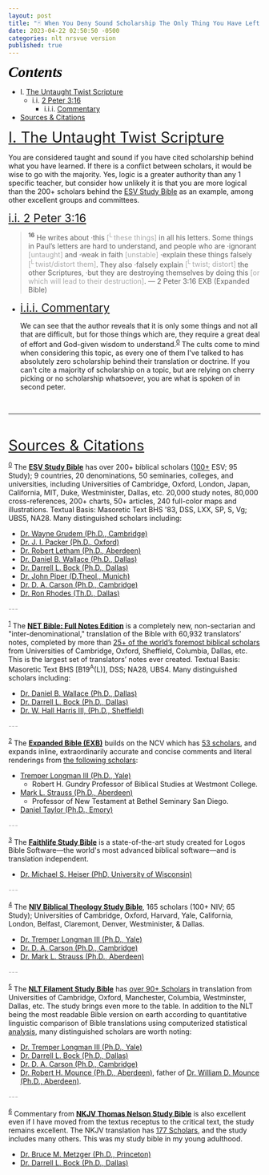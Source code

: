 ```yaml
---
layout: post
title: "🃏 When You Deny Sound Scholarship The Only Thing You Have Left Is Pride"
date: 2023-04-22 02:50:50 -0500
categories: nlt nrsvue version
published: true
---
```


<!-- A Guide To Spotting False Teachers And Avoiding False Assurance. -->

<a name="contents" style="font-family:'Times New Roman',Times,serif;font-style:italic;font-weight:bold;font-size:2.1em;color:black;">Contents</a>

- I. <a href="#untaught">The Untaught Twist Scripture</a>
    - i.i. <a href="#2Peter3:16">2 Peter 3:16</a>
        - i.i.i. <a href="#commentary">Commentary</a>
- <a href="#cite">Sources & Citations</a>

<!-- - ii.a.0. <a href="#esvsb_cite">ESV Study Bible</a>
- ii.a.1. <a href="#net_cite">NET Full Notes</a>
- ii.a.2. <a href="#exb_cite">Expanded Bible</a>
- ii.a.3. <a href="#logos_cite">Faithlife Study Bible</a>
- ii.a.4. <a href="#btsb_cite">Biblical Theology Study Bible</a>
- ii.a.5. <a href="#filament_cite">NLT Filament Study Bible</a>
- ii.a.6. <a href="#tnsb_cite">Thomas Nelson Study Bible</a> -->

<!-- Some movements within Christianity that teach Greek incorrectly are also reminiscent. -->

<!-- > <sup style="font-weight:bold;">16</sup> as also in all his letters, speaking in them of these things, in which are some things hard to understand, which the **untaught and unstable** distort, as they do also the rest of the Scriptures, to their own destruction. &mdash; 2 Peter 3:16 LSB (Legacy Standard Bible) -->

<a name="untaught" href="#contents" style="font-size:2.1em;">I. The Untaught Twist Scripture</a>

<!-- > Pride goes before destruction, and a haughty spirit before a fall. &mdash; Proverbs 16:18 ESV (English Standard Version) -->

You are considered taught and sound if you have cited scholarship behind what you have learned. If there is a conflict between scholars, it would be wise to go with the majority. Yes, logic is a greater authority than any 1 specific teacher, but consider how unlikely it is that you are more logical than the 200+ scholars behind the <a name="esvsb_notes" href="#esvsb_cite">ESV Study Bible</a> as an example, among other excellent groups and committees.

<a name="2Peter3:16" href="#contents" style="font-size:1.6em;">i.i. 2 Peter 3:16</a>

> <sup style="font-weight:bold;">16</sup> He writes about ·this <span style="color:#A8A8A8;">[<sup>L</sup> these things]</span> in all his letters. Some things in Paul’s letters are hard to understand, and people who are ·ignorant <span style="color:#A8A8A8;">[untaught]</span> and ·weak in faith <span style="color:#A8A8A8;">[unstable]</span> ·explain these things falsely <span style="color:#A8A8A8;">[<sup>L</sup> twist/distort them]</span>. They also ·falsely explain <span style="color:#A8A8A8;">[<sup>L</sup> twist; distort]</span> the other Scriptures, ·but they are destroying themselves by doing this <span style="color:#A8A8A8;">[or which will lead to their destruction]</span>. &mdash; 2 Peter 3:16 EXB (Expanded Bible)

- <a name="commentary" href="#contents" style="font-size:1.6em;">i.i.i. Commentary</a>

    We can see that the author reveals that it is only some things and not all that are difficult, but for those things which are, they require a great deal of effort and God-given wisdom to understand.<sup><a name="esvsb_notes" href="#esvsb_cite">0</a></sup> The cults come to mind when considering this topic, as every one of them I've talked to has absolutely zero scholarship behind their translation or doctrine. If you can't cite a majority of scholarship on a topic, but are relying on cherry picking or no scholarship whatsoever, you are what is spoken of in second peter.

<!-- > **In all his letters** shows awareness of some kind of collection of Paul’s letters, with the number unspecified here. **Some things … hard to understand** does not say that everything in Paul’s letters is hard to understand, nor does it say that anything is “impossible to understand,” but it does imply that correctly interpreting some hard passages of Scripture requires much effort and God-given wisdom. **The ignorant and unstable twist** Paul’s teachings **as they do the other Scriptures**, implying that Paul’s writings were also considered Scripture in NT times, on the same level of divine authority as the OT Scripture. Greek graphē, here translated “Scriptures,” occurs 51 times in the NT, and every time it refers to the canonical OT Scripture, and not to any other writings, except that twice (here and 1 Tim. 5:18) some NT writings are also included. This indicates that NT books written or authorized by Christ’s apostles were recognized, at a very early date, to be God’s Word. -->


<br>

---

<br>

<a name="cite" href="#contents" style="font-size:2.1em;">Sources & Citations</a>

<sup><a name="esvsb_cite" href="#contents">0</a></sup> The [**ESV Study Bible**](https://amzn.to/3WsN0Uw) has over 200+ biblical scholars ([100+](https://www.esv.org/translation/) ESV; 95 Study); 9 countries, 20 denominations, 50 seminaries, colleges, and universities, including Universities of Cambridge, Oxford, London, Japan, California, MIT, Duke, Westminister, Dallas, etc. 20,000 study notes, 80,000 cross-references, 200+ charts, 50+ articles, 240 full-color maps and illustrations. Textual Basis: Masoretic Text BHS '83, DSS, LXX, SP, S, Vg; UBS5, NA28. Many distinguished scholars including:

<!--  -->

- [Dr. Wayne Grudem (Ph.D., Cambridge)](https://youtu.be/s9e3Y2SMXag)
- [Dr. J. I. Packer (Ph.D., Oxford)](https://youtu.be/jOFsFgUUdZo)
- [Dr. Robert Letham (Ph.D., Aberdeen)](https://www.greystoneinstitute.org/robert-letham)
- [Dr. Daniel B. Wallace (Ph.D., Dallas)](https://youtu.be/NikVdhp0YFs)
- [Dr. Darrell L. Bock (Ph.D., Dallas)]()
- [Dr. John Piper (D.Theol., Munich)]()
- [Dr. D. A. Carson (Ph.D., Cambridge)](https://www.crossway.org/authors/d-a-carson/)
- [Dr. Ron Rhodes (Th.D., Dallas)]()

<span style="color:#A8A8A8;">---</span>

<sup><a name="net_cite" href="#contents">1</a></sup> The [**NET Bible: Full Notes Edition**](https://amzn.to/3WLAgbr) is a completely new, non-sectarian and "inter-denominational," translation of the Bible with 60,932 translators’ notes, completed by more than <a href="https://netbible.com/preface/">25+ of the world’s foremost biblical scholars</a> from Universities of Cambridge, Oxford, Sheffield, Columbia, Dallas, etc. This is the largest set of translators’ notes ever created. Textual Basis: Masoretic Text BHS [B19<sup>A</sup>(L)], DSS; NA28, UBS4. Many distinguished scholars including:

<!--  -->

- [Dr. Daniel B. Wallace (Ph.D., Dallas)](https://youtu.be/NikVdhp0YFs)
- [Dr. Darrell L. Bock (Ph.D., Dallas)]()
- [Dr. W. Hall Harris III, (Ph.D., Sheffield)]()

<span style="color:#A8A8A8;">---</span>

<sup><a name="exb_cite" href="#contents">2</a></sup> The [**Expanded Bible (EXB)**](https://amzn.to/3vlMXy5) builds on the NCV which has [53 scholars](https://www.gotquestions.org/New-Century-Version-NCV.html), and expands inline, extraordinarily accurate and concise comments and literal renderings from [the following scholars](https://www.biblegateway.com/versions/Expanded-Bible-EXB/):

<!--  -->

- [Tremper Longman III (Ph.D., Yale)]()
    - Robert H. Gundry Professor of Biblical Studies at Westmont College.
- [Mark L. Strauss (Ph.D., Aberdeen)]()
    - Professor of New Testament at Bethel Seminary San Diego.
- [Daniel Taylor (Ph.D., Emory)]()

<span style="color:#A8A8A8;">---</span>


<sup><a name="logos_cite" href="#contents">3</a></sup> The [**Faithlife Study Bible**](https://www.logos.com/product/36338/faithlife-study-bible?ssi=0) is a state-of-the-art study created for Logos Bible Software&mdash;the world's most advanced biblical software&mdash;and is translation independent.

<!--  -->

- [Dr. Michael S. Heiser (PhD, University of Wisconsin)](https://www.youtube.com/@DRMSH)

<span style="color:#A8A8A8;">---</span>

<sup><a name="btsb_cite" href="#contents">4</a></sup> The [**NIV Biblical Theology Study Bible**](https://amzn.to/417o3A0), 165 scholars (100+ NIV; 65 Study); Universities of Cambridge, Oxford, Harvard, Yale, California, London, Belfast, Claremont, Denver, Westminister, & Dallas. 
    
<!--  -->

- [Dr. Tremper Longman III (Ph.D., Yale)]()
- [Dr. D. A. Carson (Ph.D., Cambridge)](https://www.crossway.org/authors/d-a-carson/)
- [Dr. Mark L. Strauss (Ph.D., Aberdeen)]()

<span style="color:#A8A8A8;">---</span>

<sup><a name="filament_cite" href="#contents">5</a></sup> The [**NLT Filament Study Bible**](https://amzn.to/3CcB5Cu) has [over 90+ Scholars](https://www.tyndale.com/nlt/meet-the-scholars) in translation from Universities of Cambridge, Oxford, Manchester, Columbia, Westminster, Dallas, etc. The study brings even more to the table. In addition to the NLT being the most readable Bible version on earth according to quantitative linguistic comparison of Bible translations using computerized statistical [analysis](/assets/docs/AnalysisGBI.pdf), many distinguished scholars are worth noting:

<!--  -->

- [Dr. Tremper Longman III (Ph.D., Yale)]()
- [Dr. Darrell L. Bock (Ph.D., Dallas)]()
- [Dr. D. A. Carson (Ph.D., Cambridge)](https://www.crossway.org/authors/d-a-carson/)
- [Dr. Robert H. Mounce (Ph.D., Aberdeen)](https://www.billmounce.com/), father of [Dr. William D. Mounce (Ph.D., Aberdeen)](https://www.billmounce.com/).

<span style="color:#A8A8A8;">---</span>

<sup><a name="tnsb_cite" href="#contents">6</a></sup> Commentary from [**NKJV Thomas Nelson Study Bible**](https://amzn.to/3Lqjw6W) is also excellent even if I have moved from the textus receptus to the critical text, the study remains excellent. The NKJV translation has [177 Scholars](https://www.zeolla.org/christian/versions/misc/translators.htm), and the study includes many others. This was my study bible in my young adulthood.

<!--  -->

- [Dr. Bruce M. Metzger (Ph.D., Princeton)]()
- [Dr. Darrell L. Bock (Ph.D., Dallas)]()

<!-- <span style="color:#A8A8A8;">---</span> -->

<!-- <sup><a name="mac_cite" href="#contents">8</a></sup> I sometimes include the [**MacArthur Study Bible**](https://amzn.to/3UFP1g2) by John MacArthur. Only because he was one of my mentors teachers. While I think he is wrong on a few points, and too controversial maybe, his doctrine is still sound. -->

<script>
    var refTagger = {
        settings: {
            bibleVersion: 'ESV'
        }
    }; 

    (function(d, t) {
        var n=d.querySelector('[nonce]');
        refTagger.settings.nonce = n && (n.nonce||n.getAttribute('nonce'));
        var g = d.createElement(t), s = d.getElementsByTagName(t)[0];
        g.src = 'https://api.reftagger.com/v2/RefTagger.js';
        g.nonce = refTagger.settings.nonce;
        s.parentNode.insertBefore(g, s);
    }(document, 'script'));
</script>